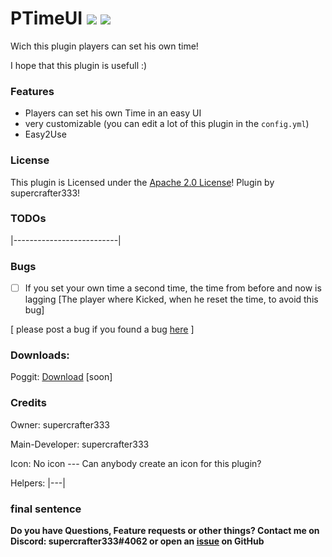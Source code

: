 # PTimeUI   [![](https://poggit.pmmp.io/shield.state/PTimeUI)](https://poggit.pmmp.io/p/PTimeUI) <a href="https://poggit.pmmp.io/p/PTimeUI"><img src="https://poggit.pmmp.io/shield.dl.total/PTimeUI"></a>

Wich this plugin players can set his own time!

I hope that this plugin is usefull :)

### Features
- Players can set his own Time in an easy UI
- very customizable (you can edit a lot of this plugin in the `config.yml`)
- Easy2Use

### License
This plugin is Licensed under the [Apache 2.0 License](/LICENSE)! Plugin by supercrafter333!

### TODOs
|--------------------------|

### Bugs
- [ ] If you set your own time a second time, the time from before and now is lagging [The player where Kicked, when he reset the time, to avoid this bug]

[ please post a bug if you found a bug [here](https://github.com/supercrafter333/PTimeUI/issues) ]

### Downloads:
Poggit: <a href="https://poggit.pmmp.io/p/PTimeUI">Download</a> [soon]

### Credits
Owner: supercrafter333

Main-Developer: supercrafter333

Icon: No icon  --- Can anybody create an icon for this plugin?

Helpers: |---|

### final sentence
**Do you have Questions, Feature requests or other things? Contact me on Discord: supercrafter333#4062  or  open an [issue](https://github.com/supercrafter333/PTimeUI/issues) on GitHub**
